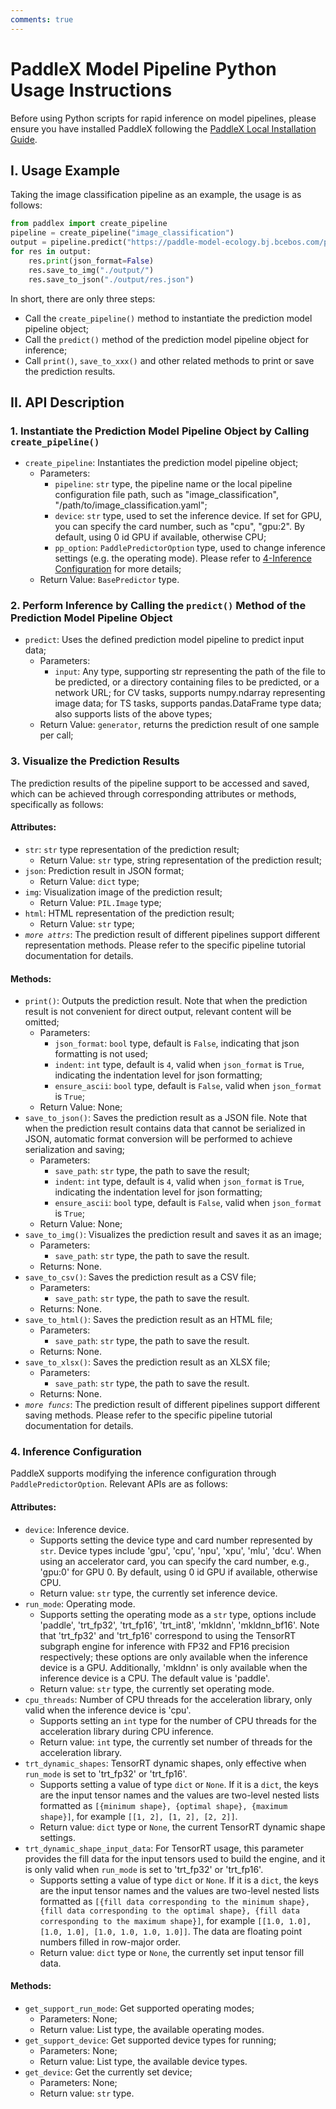 ```yaml
---
comments: true
---
```


# PaddleX Model Pipeline Python Usage Instructions

Before using Python scripts for rapid inference on model pipelines, please ensure you have installed PaddleX following the [PaddleX Local Installation Guide](../../installation/installation.en.md).

## I. Usage Example

Taking the image classification pipeline as an example, the usage is as follows:

```python
from paddlex import create_pipeline
pipeline = create_pipeline("image_classification")
output = pipeline.predict("https://paddle-model-ecology.bj.bcebos.com/paddlex/imgs/demo_image/general_image_classification_001.jpg", batch_size=1, topk=5)
for res in output:
    res.print(json_format=False)
    res.save_to_img("./output/")
    res.save_to_json("./output/res.json")
```

In short, there are only three steps:

* Call the `create_pipeline()` method to instantiate the prediction model pipeline object;
* Call the `predict()` method of the prediction model pipeline object for inference;
* Call `print()`, `save_to_xxx()` and other related methods to print or save the prediction results.

## II. API Description

### 1. Instantiate the Prediction Model Pipeline Object by Calling `create_pipeline()`
* `create_pipeline`: Instantiates the prediction model pipeline object;
  * Parameters:
    * `pipeline`: `str` type, the pipeline name or the local pipeline configuration file path, such as "image_classification", "/path/to/image_classification.yaml";
    * `device`: `str` type, used to set the inference device. If set for GPU, you can specify the card number, such as "cpu", "gpu:2". By default, using 0 id GPU if available, otherwise CPU;
    * `pp_option`: `PaddlePredictorOption` type, used to change inference settings (e.g. the operating mode). Please refer to [4-Inference Configuration](#4-inference-configuration) for more details;
  * Return Value: `BasePredictor` type.

### 2. Perform Inference by Calling the `predict()` Method of the Prediction Model Pipeline Object

* `predict`: Uses the defined prediction model pipeline to predict input data;
  * Parameters:
    * `input`: Any type, supporting str representing the path of the file to be predicted, or a directory containing files to be predicted, or a network URL; for CV tasks, supports numpy.ndarray representing image data; for TS tasks, supports pandas.DataFrame type data; also supports lists of the above types;
  * Return Value: `generator`, returns the prediction result of one sample per call;

### 3. Visualize the Prediction Results

The prediction results of the pipeline support to be accessed and saved, which can be achieved through corresponding attributes or methods, specifically as follows:

#### Attributes:

* `str`: `str` type representation of the prediction result;
  * Return Value: `str` type, string representation of the prediction result;
* `json`: Prediction result in JSON format;
  * Return Value: `dict` type;
* `img`: Visualization image of the prediction result;
  * Return Value: `PIL.Image` type;
* `html`: HTML representation of the prediction result;
  * Return Value: `str` type;
* _`more attrs`_: The prediction result of different pipelines support different representation methods. Please refer to the specific pipeline tutorial documentation for details.

#### Methods:

* `print()`: Outputs the prediction result. Note that when the prediction result is not convenient for direct output, relevant content will be omitted;
  * Parameters:
    * `json_format`: `bool` type, default is `False`, indicating that json formatting is not used;
    * `indent`: `int` type, default is `4`, valid when `json_format` is `True`, indicating the indentation level for json formatting;
    * `ensure_ascii`: `bool` type, default is `False`, valid when `json_format` is `True`;
  * Return Value: None;
* `save_to_json()`: Saves the prediction result as a JSON file. Note that when the prediction result contains data that cannot be serialized in JSON, automatic format conversion will be performed to achieve serialization and saving;
  * Parameters:
    * `save_path`: `str` type, the path to save the result;
    * `indent`: `int` type, default is `4`, valid when `json_format` is `True`, indicating the indentation level for json formatting;
    * `ensure_ascii`: `bool` type, default is `False`, valid when `json_format` is `True`;
  * Return Value: None;
* `save_to_img()`: Visualizes the prediction result and saves it as an image;
  * Parameters:
    * `save_path`: `str` type, the path to save the result.
  * Returns: None.
* `save_to_csv()`: Saves the prediction result as a CSV file;
  * Parameters:
    * `save_path`: `str` type, the path to save the result.
  * Returns: None.
* `save_to_html()`: Saves the prediction result as an HTML file;
  * Parameters:
    * `save_path`: `str` type, the path to save the result.
  * Returns: None.
* `save_to_xlsx()`: Saves the prediction result as an XLSX file;
  * Parameters:
    * `save_path`: `str` type, the path to save the result.
  * Returns: None.
* _`more funcs`_: The prediction result of different pipelines support different saving methods. Please refer to the specific pipeline tutorial documentation for details.

### 4. Inference Configuration

PaddleX supports modifying the inference configuration through `PaddlePredictorOption`. Relevant APIs are as follows:

#### Attributes:

* `device`: Inference device.
  * Supports setting the device type and card number represented by `str`. Device types include 'gpu', 'cpu', 'npu', 'xpu', 'mlu', 'dcu'. When using an accelerator card, you can specify the card number, e.g., 'gpu:0' for GPU 0. By default, using 0 id GPU if available, otherwise CPU.
  * Return value: `str` type, the currently set inference device.
* `run_mode`: Operating mode.
  * Supports setting the operating mode as a `str` type, options include 'paddle', 'trt_fp32', 'trt_fp16', 'trt_int8', 'mkldnn', 'mkldnn_bf16'. Note that 'trt_fp32' and 'trt_fp16' correspond to using the TensorRT subgraph engine for inference with FP32 and FP16 precision respectively; these options are only available when the inference device is a GPU. Additionally, 'mkldnn' is only available when the inference device is a CPU. The default value is 'paddle'.
  * Return value: `str` type, the currently set operating mode.
* `cpu_threads`: Number of CPU threads for the acceleration library, only valid when the inference device is 'cpu'.
  * Supports setting an `int` type for the number of CPU threads for the acceleration library during CPU inference.
  * Return value: `int` type, the currently set number of threads for the acceleration library.
* `trt_dynamic_shapes`: TensorRT dynamic shapes, only effective when `run_mode` is set to 'trt_fp32' or 'trt_fp16'.
  * Supports setting a value of type `dict` or `None`. If it is a `dict`, the keys are the input tensor names and the values are two-level nested lists formatted as `[{minimum shape}, {optimal shape}, {maximum shape}]`, for example `[[1, 2], [1, 2], [2, 2]]`.
  * Return value: `dict` type or `None`, the current TensorRT dynamic shape settings.
* `trt_dynamic_shape_input_data`: For TensorRT usage, this parameter provides the fill data for the input tensors used to build the engine, and it is only valid when `run_mode` is set to 'trt_fp32' or 'trt_fp16'.
  * Supports setting a value of type `dict` or `None`. If it is a `dict`, the keys are the input tensor names and the values are two-level nested lists formatted as `[{fill data corresponding to the minimum shape}, {fill data corresponding to the optimal shape}, {fill data corresponding to the maximum shape}]`, for example `[[1.0, 1.0], [1.0, 1.0], [1.0, 1.0, 1.0, 1.0]]`. The data are floating point numbers filled in row-major order.
  * Return value: `dict` type or `None`, the currently set input tensor fill data.

#### Methods:

* `get_support_run_mode`: Get supported operating modes;
  * Parameters: None;
  * Return value: List type, the available operating modes.
* `get_support_device`: Get supported device types for running;
  * Parameters: None;
  * Return value: List type, the available device types.
* `get_device`: Get the currently set device;
  * Parameters: None;
  * Return value: `str` type.
